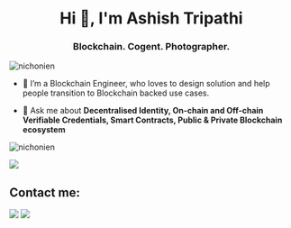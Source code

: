<h1 align="center">Hi 👋, I'm Ashish Tripathi</h1>
<h3 align="center">Blockchain. Cogent. Photographer.</h3>

<p align="left"> <img src="https://komarev.com/ghpvc/?username=nichonien" alt="nichonien" /> </p>

- 🔭 I’m a Blockchain Engineer, who loves to design solution and help people transition to Blockchain backed use cases.

- 💬 Ask me about **Decentralised Identity, On-chain and Off-chain Verifiable Credentials, Smart Contracts, Public & Private Blockchain ecosystem**

<p><img src="https://github-readme-stats.vercel.app/api?username=nichonien&show_icons=true&theme=dark&locale=en" alt="nichonien" align=center/></p>
<p><img src="https://github-readme-streak-stats.herokuapp.com/?user=nichonien&theme=dark"/></p>

## Contact me:
<div>
<a href = "mailto: iashishtripathi8@gmail.com"><img loading="lazy" src="https://img.shields.io/badge/Gmail-D14836?style=for-the-badge&logo=gmail&logoColor=white" target="_blank"></a>
<a href="https://www.linkedin.com/in/ashish-tripathi8/" target="_blank"><img loading="lazy" src="https://img.shields.io/badge/-LinkedIn-%230077B5?style=for-the-badge&logo=linkedin&logoColor=white" target="_blank"></a>
</div>
